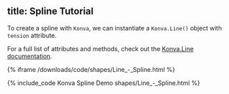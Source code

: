 title: Spline Tutorial
---

To create a spline with `Konva`, we can instantiate a `Konva.Line()` object with `tension` attribute.

For a full list of attributes and methods, check out the [Konva.Line documentation](http://konvajs.github.io/api/Konva.Line.html).

{% iframe /downloads/code/shapes/Line_-_Spline.html %}

{% include_code Konva Spline Demo shapes/Line_-_Spline.html %}